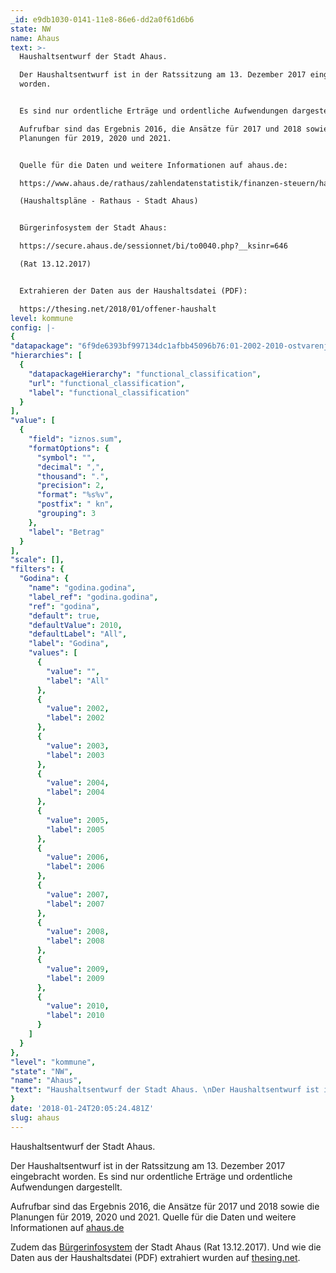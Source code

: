 ```yaml
---
_id: e9db1030-0141-11e8-86e6-dd2a0f61d6b6
state: NW
name: Ahaus
text: >-
  Haushaltsentwurf der Stadt Ahaus.

  Der Haushaltsentwurf ist in der Ratssitzung am 13. Dezember 2017 eingebracht
  worden.


  Es sind nur ordentliche Erträge und ordentliche Aufwendungen dargestellt.

  Aufrufbar sind das Ergebnis 2016, die Ansätze für 2017 und 2018 sowie die
  Planungen für 2019, 2020 und 2021.


  Quelle für die Daten und weitere Informationen auf ahaus.de:

  https://www.ahaus.de/rathaus/zahlendatenstatistik/finanzen-steuern/haushaltsplaene.html

  (Haushaltspläne - Rathaus - Stadt Ahaus)


  Bürgerinfosystem der Stadt Ahaus:

  https://secure.ahaus.de/sessionnet/bi/to0040.php?__ksinr=646

  (Rat 13.12.2017)


  Extrahieren der Daten aus der Haushaltsdatei (PDF):

  https://thesing.net/2018/01/offener-haushalt
level: kommune
config: |-
{
"datapackage": "6f9de6393bf997134dc1afbb45096b76:01-2002-2010-ostvarenje-funkcijska-v2-bedenica",
"hierarchies": [
  {
    "datapackageHierarchy": "functional_classification",
    "url": "functional_classification",
    "label": "functional_classification"
  }
],
"value": [
  {
    "field": "iznos.sum",
    "formatOptions": {
      "symbol": "",
      "decimal": ",",
      "thousand": ".",
      "precision": 2,
      "format": "%s%v",
      "postfix": " kn",
      "grouping": 3
    },
    "label": "Betrag"
  }
],
"scale": [],
"filters": {
  "Godina": {
    "name": "godina.godina",
    "label_ref": "godina.godina",
    "ref": "godina",
    "default": true,
    "defaultValue": 2010,
    "defaultLabel": "All",
    "label": "Godina",
    "values": [
      {
        "value": "",
        "label": "All"
      },
      {
        "value": 2002,
        "label": 2002
      },
      {
        "value": 2003,
        "label": 2003
      },
      {
        "value": 2004,
        "label": 2004
      },
      {
        "value": 2005,
        "label": 2005
      },
      {
        "value": 2006,
        "label": 2006
      },
      {
        "value": 2007,
        "label": 2007
      },
      {
        "value": 2008,
        "label": 2008
      },
      {
        "value": 2009,
        "label": 2009
      },
      {
        "value": 2010,
        "label": 2010
      }
    ]
  }
},
"level": "kommune",
"state": "NW",
"name": "Ahaus",
"text": "Haushaltsentwurf der Stadt Ahaus. \nDer Haushaltsentwurf ist in der Ratssitzung am 13. Dezember 2017 eingebracht worden.\n\nEs sind nur ordentliche Erträge und ordentliche Aufwendungen dargestellt. \nAufrufbar sind das Ergebnis 2016, die Ansätze für 2017 und 2018 sowie die Planungen für 2019, 2020 und 2021.\n\nQuelle für die Daten und weitere Informationen auf ahaus.de:\nhttps://www.ahaus.de/rathaus/zahlendatenstatistik/finanzen-steuern/haushaltsplaene.html \n(Haushaltspläne - Rathaus - Stadt Ahaus)\n\nBürgerinfosystem der Stadt Ahaus: \nhttps://secure.ahaus.de/sessionnet/bi/to0040.php?__ksinr=646 \n(Rat 13.12.2017)\n\nExtrahieren der Daten aus der Haushaltsdatei (PDF):\nhttps://thesing.net/2018/01/offener-haushalt\n"
}
date: '2018-01-24T20:05:24.481Z'
slug: ahaus
---
```

 Haushaltsentwurf der Stadt Ahaus.

  Der Haushaltsentwurf ist in der Ratssitzung am 13. Dezember 2017 eingebracht
  worden. Es sind nur ordentliche Erträge und ordentliche Aufwendungen dargestellt.

  Aufrufbar sind das Ergebnis 2016, die Ansätze für 2017 und 2018 sowie die Planungen für 2019, 2020 und 2021.
  Quelle für die Daten und weitere Informationen auf [ahaus.de](https://www.ahaus.de/rathaus/zahlendatenstatistik/finanzen-steuern/haushaltsplaene.html)

  Zudem das [Bürgerinfosystem](https://secure.ahaus.de/sessionnet/bi/to0040.php?__ksinr=646) der Stadt Ahaus (Rat 13.12.2017).
  Und wie die Daten aus der Haushaltsdatei (PDF) extrahiert wurden auf [thesing.net](https://thesing.net/2018/01/offener-haushalt).
